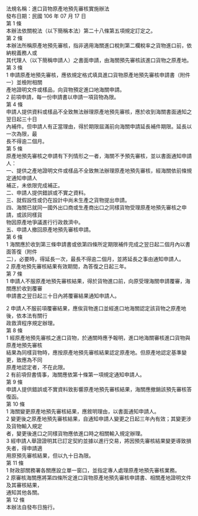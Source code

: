 法規名稱：進口貨物原產地預先審核實施辦法  
發布日期：民國 106 年 07 月 17 日  
第 1 條  
本辦法依關稅法（以下簡稱本法）第二十八條第五項規定訂定之。  
第 2 條  
本辦法所稱原產地預先審核，指非適用海關進口稅則第二欄稅率之貨物進口前，依納稅義務人或  
其代理人（以下簡稱申請人）之書面申請，由海關預先審核該進口貨物之原產地。  
第 3 條  
1 申請原產地預先審核，應依規定格式填具進口貨物原產地預先審核申請書（附件一）並檢附相關  
產地證明文件或樣品，向貨物預定進口地海關申請。  
2 前項申請，每一份申請書以申請一項貨物為限。  
第 4 條  
申請人提供資料或樣品不全致無法辦理原產地預先審核，應於收到海關書面通知之翌日起三十日  
內補件。但申請人有正當理由，得於期限屆滿前向海關申請延長補件期限。延長以一次為限，最  
長不得逾二個月。  
第 5 條  
原產地預先審核之申請有下列情形之一者，海關不予預先審核，並以書面通知申請人：  
一、提供之產地證明文件或樣品不全致無法辦理原產地預先審核，經海關依前條規定通知申請人  
補正，未依限完成補正。  
二、申請人提供錯誤或不實之資料。  
三、就假設性或仍在設計中尚未生產之貨物提出申請。  
四、海關已就同一國外出口商或生產商出口之同樣貨物受理原產地預先審核之申請，或該同樣貨  
物因原產地爭議進行行政救濟中。  
五、申請人撤回原產地預先審核申請。  
第 6 條  
1 海關應於收到第三條申請書或依第四條所定期限補件完成之翌日起二個月內以書面答復（附件  
二），必要時，得延長一次，最長不得逾二個月，並將延長之事由通知申請人。  
2 原產地預先審核結果有效期間，為答復之日起三年。  
第 7 條  
1 申請人不服原產地預先審核結果，得於貨物進口前，向原受理海關申請覆審，海關應於收到覆審  
申請書之翌日起三十日內將覆審結果通知申請人。  


2 申請人不服前項覆審結果，應俟貨物進口並經進口地海關認定該貨物之原產地後，依本法有關行  
政救濟程序規定辦理。  
第 8 條  
1 經原產地預先審核之進口貨物，於通關時應予報明，進口地海關審核進口貨物與原產地預先審核  
結果為同樣貨物時，應按原產地預先審核結果認定原產地。但原產地認定基準變更，致應為不同  
原產地認定者，不在此限。  
2 有前項但書情事，海關應依第十條第一項規定通知申請人。  
第 9 條  
申請人提供錯誤或不實資料致影響原產地預先審核結果，海關應撤銷該預先審核答復函。  
第 10 條  
1 海關變更原產地預先審核結果，應敘明理由，以書面通知申請人。  
2 變更後之原產地預先審核結果，自通知申請人變更之日起三年內有效；其變更涉及貨物輸入規定  
者，變更後進口之同樣貨物應依進口時之相關輸入規定辦理。  
3 經申請人舉證證明其已訂定契約並據以進行交易，將因預先審核結果變更導致損失者，得申請適  
用原預先審核結果，但以九十日為限。  
第 11 條  
1 財政部關務署各關應設立單一窗口，並指定專人處理原產地預先審核業務。  
2 原審核海關應將第四條所定進口貨物原產地預先審核申請書、相關產地證明文件及其審核結果，  
通知其他各關。  
第 12 條  
本辦法自發布日施行。  


